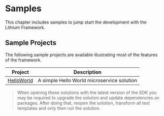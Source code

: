 # Samples

This chapter includes samples to jump start the development with the Lithium Framework.

## Sample Projects

The following sample projects are available illustrating most of the features of the framework.

| Project | Description
| - | - |
| [HelloWorld](./_assets/HelloWorld.zip) | A simple Hello World microservice solution |

> When opening these solutions with the latest version of the SDK you may be required to upgrade the solution and update dependencies on packages. After doing that, reopen the solution, transform all text templates and only then run the solution.